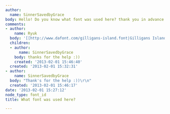 ```yaml
---
author:
  name: SinnerSavedbyGrace
body: Hello! Do you know what font was used here? thank you in advance :)[img:sites/default/files/old-images/Loogoo_3571.jpg]
comments:
- author:
    name: Ryuk
  body: '[[http://www.dafont.com/gilligans-island.font|Gilligans Island]]'
  children:
  - author:
      name: SinnerSavedbyGrace
    body: thanks for the help :))
    created: '2013-02-01 15:46:40'
  created: '2013-02-01 15:32:31'
- author:
    name: SinnerSavedbyGrace
  body: "Thank's for the help :))\r\n"
  created: '2013-02-01 15:46:17'
date: '2013-02-01 15:27:12'
node_type: font_id
title: What font was used here?

---
```


